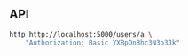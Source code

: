 ## API

```bash
http http://localhost:5000/users/a \
    "Authorization: Basic YXBpOnBhc3N3b3Jk"
```